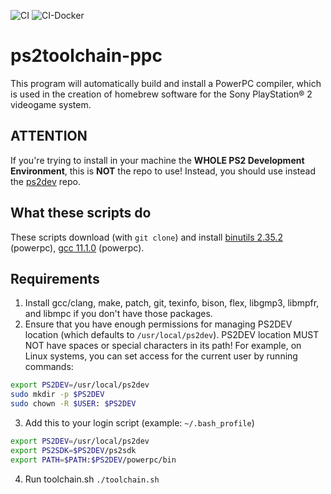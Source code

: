 ![CI](https://github.com/ps2dev/ps2toolchain-ppc/workflows/CI/badge.svg)
![CI-Docker](https://github.com/ps2dev/ps2toolchain-ppc/workflows/CI-Docker/badge.svg)

# ps2toolchain-ppc

This program will automatically build and install a PowerPC compiler, which is used in the creation of homebrew software for the Sony PlayStation® 2 videogame system.

## **ATTENTION**

If you're trying to install in your machine the **WHOLE PS2 Development Environment**, this is **NOT** the repo to use! Instead, you should use instead the [ps2dev](https://github.com/ps2dev/ps2dev "ps2dev") repo.

## What these scripts do

These scripts download (with `git clone`) and install [binutils 2.35.2](http://www.gnu.org/software/binutils/ "binutils") (powerpc), [gcc 11.1.0](https://gcc.gnu.org/ "gcc") (powerpc).

## Requirements

1.  Install gcc/clang, make, patch, git, texinfo, bison, flex, libgmp3, libmpfr, and libmpc if you don't have those packages.
2.  Ensure that you have enough permissions for managing PS2DEV location (which defaults to `/usr/local/ps2dev`). PS2DEV location MUST NOT have spaces or special characters in its path! For example, on Linux systems, you can set access for the current user by running commands:
```bash
export PS2DEV=/usr/local/ps2dev
sudo mkdir -p $PS2DEV
sudo chown -R $USER: $PS2DEV
```
3.  Add this to your login script (example: `~/.bash_profile`)
```bash
export PS2DEV=/usr/local/ps2dev
export PS2SDK=$PS2DEV/ps2sdk
export PATH=$PATH:$PS2DEV/powerpc/bin
```
4.  Run toolchain.sh
    `./toolchain.sh`

